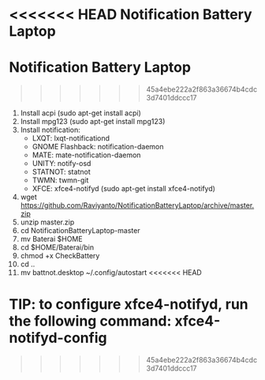 <<<<<<< HEAD
Notification Battery Laptop
=======
# Notification Battery Laptop
>>>>>>> 45a4ebe222a2f863a36674b4cdc3d7401ddccc17

1. Install acpi (sudo apt-get install acpi)
1. Install mpg123 (sudo apt-get install mpg123)
1. Install notification:
   * LXQT: lxqt-notificationd
   * GNOME Flashback: notification-daemon
   * MATE: mate-notification-daemon
   * UNITY: notify-osd
   * STATNOT: statnot
   * TWMN: twmn-git
   * XFCE: xfce4-notifyd (sudo apt-get install xfce4-notifyd)
1. wget https://github.com/Raviyanto/NotificationBatteryLaptop/archive/master.zip
1. unzip master.zip
1. cd NotificationBatteryLaptop-master
1. mv Baterai $HOME
1. cd $HOME/Baterai/bin
1. chmod +x CheckBattery
1. cd ..
1. mv battnot.desktop ~/.config/autostart
<<<<<<< HEAD

TIP: to configure xfce4-notifyd, run the following
command: xfce4-notifyd-config
=======
>>>>>>> 45a4ebe222a2f863a36674b4cdc3d7401ddccc17
